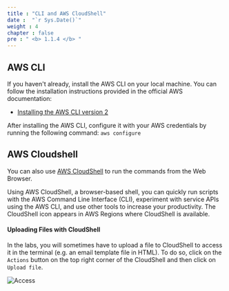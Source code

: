 ```yaml
---
title : "CLI and AWS CloudShell"
date :  "`r Sys.Date()`" 
weight : 4
chapter : false
pre : " <b> 1.1.4 </b> "
---
```


## AWS CLI

If you haven't already, install the AWS CLI on your local machine. You can follow the installation instructions provided in the official AWS documentation:
- [Installing the AWS CLI version 2](https://docs.aws.amazon.com/cli/latest/userguide/install-cliv2.html) 

After installing the AWS CLI, configure it with your AWS credentials by running the following command: `` aws configure ``

## AWS Cloudshell

You can also use [AWS CloudShell](https://aws.amazon.com/cloudshell/) to run the commands from the Web Browser.

Using AWS CloudShell, a browser-based shell, you can quickly run scripts with the AWS Command Line Interface (CLI), experiment with service APIs using the AWS CLI, and use other tools to increase your productivity. The CloudShell icon appears in AWS Regions where CloudShell is available.

#### Uploading Files with CloudShell

In the labs, you will sometimes have to upload a file to CloudShell to access it in the terminal (e.g. an email template file in HTML). To do so, click on the `` Actions `` button on the top right corner of the CloudShell and then click on `` Upload file ``.

![Access](/images/1-Introduce-Prerequisites/4/cloudshell.png?featherlight=false&width=70pc)
